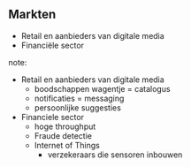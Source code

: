 ##  Markten

- Retail en aanbieders van digitale media
- Financiële sector

note:
- Retail en aanbieders van digitale media
  - boodschappen wagentje = catalogus
  - notificaties = messaging
  - persoonlijke suggesties
- Financiele sector
  - hoge throughput
  - Fraude detectie
  - Internet of Things
    - verzekeraars die sensoren inbouwen
